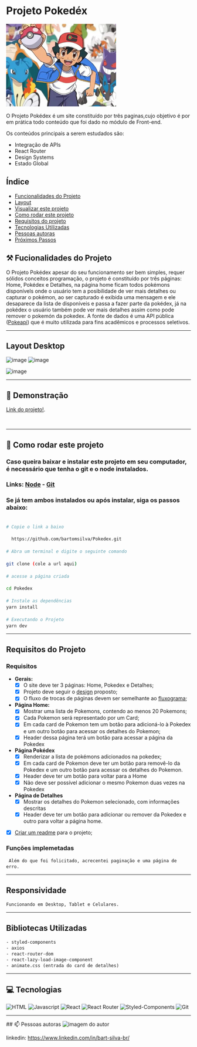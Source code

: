 # Projeto Pokedéx

<img style='width: 300px' src='./public/image/Pokemon-1.webp'/>

O Projeto Pokédex é um site constituído por três paginas,cujo objetivo é por em prática todo conteúdo que foi dado no módulo de Front-end.

Os conteúdos principais a serem estudados são:

- Integração de APIs
- React Router
- Design Systems
- Estado Global

## Índice

- <a href="#funcionalidades">Funcionalidades do Projeto</a>
- <a href="#layout">Layout</a>
- <a href="#link">Visualizar este projeto</a>
- <a href="#comorodar">Como rodar este projeto</a>
- <a href="#requisitos">Requisitos do projeto</a>
- <a href="#tecnologias">Tecnologias Utilizadas</a>
- <a href="#author">Pessoas autoras</a>
- <a href="#proximospassos">Próximos Passos</a>


<span id='funcionalidades'></span>
## ⚒ Fucionalidades do Projeto

O Projeto Pokédex apesar do seu funcionamento ser bem simples, requer sólidos conceitos programação, o projeto é constituído por três páginas: Home, Pokédex e Detalhes, na página home ficam todos pokémons disponívels onde o usuário tem a posibilidade de ver mais detalhes ou capturar o pokémon, ao ser capturado é exibida uma mensagem e ele desaparece da lista de disponíveis e passa a fazer parte da pokédex, já na pokédex o usuário também pode ver mais detalhes assim como pode remover o pokemón da pokedex. A fonte de dados é uma API pública (<a href='https://pokeapi.co/'>Pokeapi</a>) que é muito utilizada para fins acadêmicos e processos seletivos.

<hr/>

<span id="layout"></span>

## Layout Desktop

![image](https://user-images.githubusercontent.com/106079184/235358386-8a2475d4-c0d0-4f6a-80e5-11733113473a.png)
![image](https://user-images.githubusercontent.com/106079184/235358406-e9f93d0e-63cb-4ef5-956e-b647d12c2197.png)

![image](https://user-images.githubusercontent.com/106079184/235358428-5708fa95-2f10-4089-bf00-4593713dc0a6.png)


<hr/>

<span id="link"></span>  
## 🔗 Demonstração<br/>
[Link do projeto!](http://bart-silva-pokedex.surge.sh/).

<br/>
<span id='comorodar'></span>
 
<hr/>

## 📄 Como rodar este projeto

### Caso queira baixar e instalar este projeto em seu computador, é necessário que tenha o git e o node instalados.

### Links:  <a href="https://nodejs.org/en">Node</a> - <a href="https://git-scm.com/">Git</a>

###  Se já tem ambos instalados ou após instalar, siga os passos abaixo:

```bash

# Copie o link a baixo

  https://github.com/bartomsilva/Pokedex.git

# Abra um terminal e digite o seguinte comando

git clone (cole a url aqui)

# acesse a página criada 

cd Pokedex

# Instale as dependências
yarn install

# Executando o Projeto
yarn dev

```

<hr/>

<span id='requisitos'></span>

## Requisitos do Projeto 

### **Requisitos**
- **Gerais:**
	- [x] O site deve ter 3 páginas: Home, Pokedex e Detalhes;
	- [x] Projeto deve seguir o [design](https://www.figma.com/file/KseyA2Ofghiek2Cy3ZaDre/Poked%C3%A9x?t=AEi3zEmWmarf1FbP-0 "design") proposto;
	- [x] O fluxo de trocas de páginas devem ser semelhante ao [fluxograma](https://www.figma.com/proto/KseyA2Ofghiek2Cy3ZaDre/Poked%C3%A9x?page-id=0%3A1&node-id=2%3A2&viewport=358%2C197%2C0.27&scaling=scale-down&starting-point-node-id=2%3A2 "fluxograma");
- **Página Home:**
	- [x]  Mostrar uma lista de Pokemons, contendo ao menos 20 Pokemons;
	- [x] Cada Pokemon será representado por um Card;
	- [x] Em cada card de Pokemon tem um botão para adicioná-lo à Pokedex e um outro botão para acessar os detalhes do Pokemon;
	- [x] Header dessa página terá um botão para acessar a página da Pokedex
- **Página Pokédex**
	- [x] Renderizar a lista de pokémons adicionados na pokedex;
	- [x] Em cada card de Pokemon deve ter um botão para removê-lo da Pokedex e um outro botão para acessar os detalhes do Pokemon.
	- [x] Header deve ter um botão para voltar para a Home
	- [x] Não deve ser possível adicionar o mesmo Pokemon duas vezes na Pokedex
- **Página de Detalhes**
	- [x] Mostrar os detalhes do Pokemon selecionado, com informações descritas
	- [x] Header deve ter um botão para adicionar ou remover da Pokedex e outro para voltar a página home.
- [x] [Criar um readme](https://www.youtube.com/watch?v=1QKwP0SJK-c "Crie um readme") para o projeto;

### Funções implemetadas
```
 Além do que foi folicitado, acrecentei paginação e uma página de erro.
```
<hr/>

## Responsividade

```
Funcionando em Desktop, Tablet e Celulares.
``` 
<hr/>

## Bibliotecas Utilizadas

```
- styled-components
- axios
- react-router-dom
- react-lazy-load-image-component 
- animate.css (entrada do card de detalhes)
```
<hr/>

<span id="tecnologias"></span>
## 💻 Tecnologias

![HTML](https://user-images.githubusercontent.com/106079184/227619911-eb73aabd-7739-47c0-bbcb-e0920902ead3.png)
![Javascript](https://user-images.githubusercontent.com/106079184/227620446-5307c4f2-0af2-4b7d-8696-a17780a13148.png)
![React](https://user-images.githubusercontent.com/106079184/227620813-6e3311e8-9992-407a-8cae-abf2711f1af8.png)
![React Router](https://user-images.githubusercontent.com/106079184/227621258-7a953c29-092e-43e6-a688-5d08279d7818.png)
![Styled-Components](https://user-images.githubusercontent.com/106079184/227621509-7956f644-df78-41b1-a26d-ec88112b7de1.png)
![Git](https://user-images.githubusercontent.com/106079184/227621865-d6fd9ff4-2e10-4f7f-9759-f31c6434b565.png)

<hr/>
<span id="author"></span>
## 📫 Pessoas autoras
<img style="width: 200px" src="https://avatars.githubusercontent.com/u/106079184?s=400&u=753f5466a77193fe7077e495475b242787de0435&v=4" alt="imagem do autor">

linkedin: https://www.linkedin.com/in/bart-silva-br/

